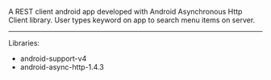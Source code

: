 A REST client android app developed with Android Asynchronous Http Client library.
User types keyword on app to search menu items on server.

----------

Libraries:
- android-support-v4
- android-async-http-1.4.3
